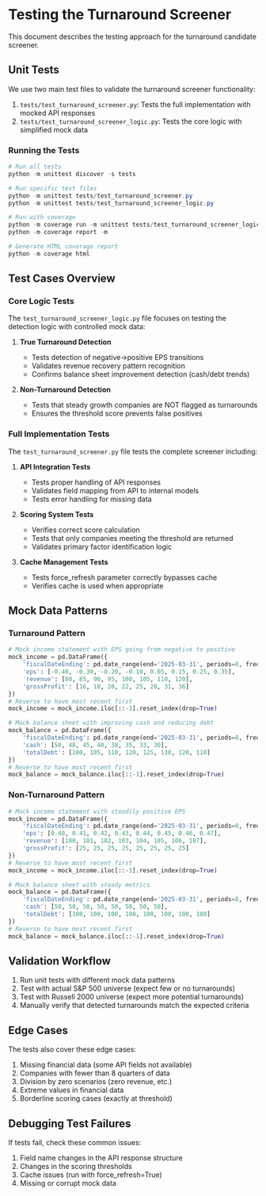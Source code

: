 # Testing the Turnaround Screener

This document describes the testing approach for the turnaround candidate screener.

## Unit Tests

We use two main test files to validate the turnaround screener functionality:

1. `tests/test_turnaround_screener.py`: Tests the full implementation with mocked API responses
2. `tests/test_turnaround_screener_logic.py`: Tests the core logic with simplified mock data

### Running the Tests

```powershell
# Run all tests
python -m unittest discover -s tests

# Run specific test files
python -m unittest tests/test_turnaround_screener.py
python -m unittest tests/test_turnaround_screener_logic.py

# Run with coverage
python -m coverage run -m unittest tests/test_turnaround_screener_logic.py
python -m coverage report -m

# Generate HTML coverage report
python -m coverage html
```

## Test Cases Overview

### Core Logic Tests

The `test_turnaround_screener_logic.py` file focuses on testing the detection logic with controlled mock data:

1. **True Turnaround Detection**
   - Tests detection of negative→positive EPS transitions
   - Validates revenue recovery pattern recognition
   - Confirms balance sheet improvement detection (cash/debt trends)

2. **Non-Turnaround Detection**
   - Tests that steady growth companies are NOT flagged as turnarounds
   - Ensures the threshold score prevents false positives

### Full Implementation Tests

The `test_turnaround_screener.py` file tests the complete screener including:

1. **API Integration Tests**
   - Tests proper handling of API responses
   - Validates field mapping from API to internal models
   - Tests error handling for missing data

2. **Scoring System Tests**
   - Verifies correct score calculation
   - Tests that only companies meeting the threshold are returned
   - Validates primary factor identification logic

3. **Cache Management Tests**
   - Tests force_refresh parameter correctly bypasses cache
   - Verifies cache is used when appropriate

## Mock Data Patterns

### Turnaround Pattern

```python
# Mock income statement with EPS going from negative to positive
mock_income = pd.DataFrame({
    'fiscalDateEnding': pd.date_range(end='2025-03-31', periods=8, freq='Q'),
    'eps': [-0.40, -0.30, -0.20, -0.10, 0.05, 0.15, 0.25, 0.35],
    'revenue': [80, 85, 90, 95, 100, 105, 110, 120],
    'grossProfit': [16, 18, 20, 22, 25, 28, 31, 36]
})
# Reverse to have most recent first
mock_income = mock_income.iloc[::-1].reset_index(drop=True)

# Mock balance sheet with improving cash and reducing debt
mock_balance = pd.DataFrame({
    'fiscalDateEnding': pd.date_range(end='2025-03-31', periods=8, freq='Q'),
    'cash': [50, 48, 45, 40, 38, 35, 33, 30],
    'totalDebt': [100, 105, 110, 120, 125, 130, 120, 110]
})
# Reverse to have most recent first
mock_balance = mock_balance.iloc[::-1].reset_index(drop=True)
```

### Non-Turnaround Pattern

```python
# Mock income statement with steadily positive EPS
mock_income = pd.DataFrame({
    'fiscalDateEnding': pd.date_range(end='2025-03-31', periods=8, freq='Q'),
    'eps': [0.40, 0.41, 0.42, 0.43, 0.44, 0.45, 0.46, 0.47],
    'revenue': [100, 101, 102, 103, 104, 105, 106, 107],
    'grossProfit': [25, 25, 25, 25, 25, 25, 25, 25]
})
# Reverse to have most recent first
mock_income = mock_income.iloc[::-1].reset_index(drop=True)

# Mock balance sheet with steady metrics
mock_balance = pd.DataFrame({
    'fiscalDateEnding': pd.date_range(end='2025-03-31', periods=8, freq='Q'),
    'cash': [50, 50, 50, 50, 50, 50, 50, 50],
    'totalDebt': [100, 100, 100, 100, 100, 100, 100, 100]
})
# Reverse to have most recent first
mock_balance = mock_balance.iloc[::-1].reset_index(drop=True)
```

## Validation Workflow

1. Run unit tests with different mock data patterns
2. Test with actual S&P 500 universe (expect few or no turnarounds)
3. Test with Russell 2000 universe (expect more potential turnarounds)
4. Manually verify that detected turnarounds match the expected criteria

## Edge Cases

The tests also cover these edge cases:

1. Missing financial data (some API fields not available)
2. Companies with fewer than 8 quarters of data
3. Division by zero scenarios (zero revenue, etc.)
4. Extreme values in financial data
5. Borderline scoring cases (exactly at threshold)

## Debugging Test Failures

If tests fail, check these common issues:

1. Field name changes in the API response structure
2. Changes in the scoring thresholds
3. Cache issues (run with force_refresh=True)
4. Missing or corrupt mock data
